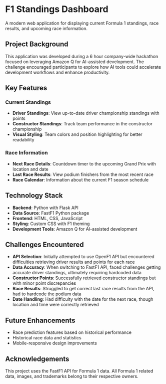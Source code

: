 # F1 Standings Dashboard

A modern web application for displaying current Formula 1 standings, race results, and upcoming race information.

## Project Background

This application was developed during a 6 hour company-wide hackathon focused on leveraging Amazon Q for AI-assisted development. The challenge encouraged participants to explore how AI tools could accelerate development workflows and enhance productivity.

## Key Features

### Current Standings
- **Driver Standings**: View up-to-date driver championship standings with points
- **Constructor Standings**: Track team performance in the constructor championship
- **Visual Styling**: Team colors and position highlighting for better readability

### Race Information
- **Next Race Details**: Countdown timer to the upcoming Grand Prix with location and date
- **Last Race Results**: View podium finishers from the most recent race
- **Race Calendar**: Information about the current F1 season schedule

## Technology Stack

- **Backend**: Python with Flask API
- **Data Source**: FastF1 Python package
- **Frontend**: HTML, CSS, JavaScript 
- **Styling**: Custom CSS with F1 theming
- **Development Tools**: Amazon Q for AI-assisted development

## Challenges Encountered

- **API Selection**: Initially attempted to use OpenF1 API but encountered difficulties retrieving driver results and points for each race
- **Data Accuracy**: When switching to FastF1 API, faced challenges getting accurate driver standings, ultimately requiring hardcoded data
- **Constructor Points**: Successfully retrieved constructor standings but with minor point discrepancies
- **Race Results**: Struggled to get correct last race results from the API, had to hardcode the podium data
- **Date Handling**: Had difficulty with the date for the next race, though location and time were correctly retrieved

## Future Enhancements

- Race prediction features based on historical performance
- Historical race data and statistics
- Mobile-responsive design improvements

## Acknowledgements

This project uses the FastF1 API for Formula 1 data. All Formula 1 related data, images, and trademarks belong to their respective owners.